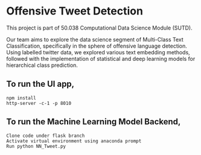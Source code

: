 # Offensive Tweet Detection

This project is part of 50.038 Computational Data Science Module (SUTD).

Our team aims to explore the data science segment of Multi-Class Text Classification, specifically in the sphere of offensive language detection. Using labelled twitter data, we explored various text embedding methods, followed with the implementation of statistical and deep learning models for hierarchical class prediction.

## To run the UI app,

```
npm install
http-server -c-1 -p 8010
```

## To run the Machine Learning Model Backend,

```
Clone code under flask branch
Activate virtual environment using anaconda prompt
Run python NN_Tweet.py
```
